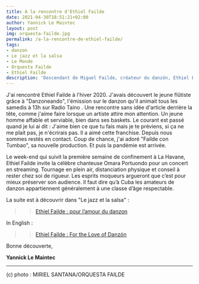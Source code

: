 ```yaml
---
title: A la rencontre d'Ethiel Failde
date: 2021-04-30T18:51:21+02:00
author: Yannick Le Maintec
layout: post
img: orquesta-failde.jpg
permalink: /a-la-rencontre-de-ethiel-failde/
tags:
- danzon
- Le jazz et la salsa
- Le Monde
- Orquesta Failde
- Ethiel Failde
description: 'Descendant de Miguel Failde, créateur du danzón, Ethiel Failde a pour ambition de remettre au goût la danse national de Cuba.'
---
```


J'ai rencontré Ethiel Failde à l'hiver 2020. J'avais découvert le jeune flûtiste grâce à "Danzoneando", l'émission sur le danzon qu'il animait tous les samedis à 13h sur Radio Taino . Une rencontre sans idée d'article derrière la tête, comme j'aime faire lorsque un artiste attire mon attention. Un jeune homme affable et serviable, bien dans ses baskets. Le courant est passé quand je lui ai dit : J'aime bien ce que tu fais mais je te préviens, si ça ne me plait pas, je n'écrirais pas. Il a aimé cette franchise. Depuis nous sommes restés en contact. Coup de chance, j'ai adoré "Failde con Tumbao", sa nouvelle production. Et puis la pandémie est arrivée. 


Le week-end qui suivit la première semaine de confinement à La Havane, Ethiel Failde invite la célèbre chanteuse Omara Portuondo pour un concert en streaming. Tournage en plein air, distanciation physique et conseil à rester chez soi de rigueur. Les esprits moqueurs argueront que c’est pour mieux préserver son audience. Il faut dire qu’à Cuba les amateurs de danzon appartiennent généralement à une classe d’âge respectable.

La suite est à découvrir dans "Le jazz et la salsa" :

>> [Ethiel Failde : pour l’amour du danzon](https://www.lemonde.fr/le-jazz-et-la-salsa/article/2021/04/05/ethiel-fa-lde-pour-l-amour-du-danzon_6075635_5324427.html)

In English : 

>> [Ethiel Failde : For the Love of Danzón](https://www.lemonde.fr/blog/mundolatino/2021/04/29/ethiel-failde-for-the-love-of-danzon/)

Bonne découverte,

**Yannick Le Maintec**

---
(c) photo : MIRIEL SANTANA/ORQUESTA FAILDE
